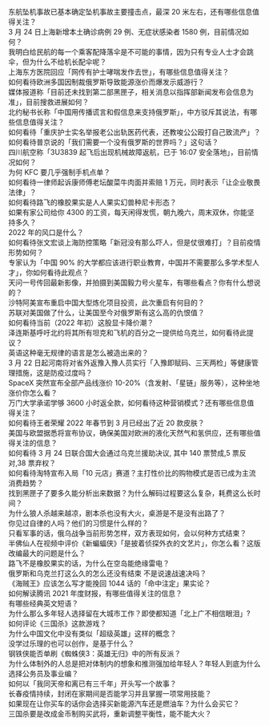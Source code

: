 东航坠机事故已基本确定坠机事故主要撞击点，最深 20 米左右，还有哪些信息值得关注？  
3 月 24 日上海新增本土确诊病例 29 例、无症状感染者 1580 例，目前情况如何？  
我明白给民航的每一个乘客配降落伞是不可能的事情，因为只有专业人士才会跳伞，但为什么不给机长配伞呢？  
上海东方医院回应「网传有护士哮喘发作去世」，有哪些信息值得关注？  
如何看待欧洲多国因制裁俄罗斯导致能源涨价而爆发示威游行？  
媒体报道称「目前还未找到第二部黑匣子，相关消息以指挥部新闻发布会信息为准」，目前搜救进展如何？  
北约秘书长称「中国用传播谎言和假信息来支持俄罗斯」，中方驳斥其说法，有哪些信息值得关注？  
如何看待「重庆护士实名举报老公出轨医药代表，还教唆公公殴打自己致流产」？  
如何看待普京说的「我们需要一个没有俄罗斯的世界吗？」这句话？  
四川航空称「3U3839 起飞后出现机械故障返航，已于 16:07 安全落地」，目前情况如何？  
为何 KFC 要几乎强制手机点单？  
如何看待一律师起诉康师傅老坛酸菜牛肉面并索赔 1 万元，同时表示「让企业敬畏法律」？  
如何看待路飞的橡胶果实是人人果实幻兽种尼卡形态？  
如果有家公司给你 4300 的工资，每天闲得发慌，朝九晚六，周末双休，你能坚持多久？  
2022 年的风口是什么？  
如何看待张文宏谈上海防控策略「新冠没有那么吓人，但是仗很难打」？目前疫情形势如何？  
专家认为「中国 90% 的大学都应该进行职业教育，中国并不需要那么多学术型人才」，你如何看待此观点？  
天问一号传回最新影像，并拍摄到美国毅力号火星车，有哪些看点？你有什么想说的？  
沙特阿美宣布重启中国大型炼化项目投资，此次重启有何目的？  
苏联对美国做了什么，让美国至今对俄罗斯有这么高的仇恨值？  
如何看待当前（2022 年初）这股显卡降价潮？  
泽连斯基呼吁北约将其所有坦克和飞机的百分之一提供给乌克兰，如何看待此提议？  
英语这种毫无规律的语言是怎么被造出来的？  
3 月 22 日起河南将对省外返豫入豫人员实行「入豫即赋码、三天两检」等健康管理措施，这是防疫过度吗？  
SpaceX 突然宣布全部产品线涨价 10-20%（含发射、「星链」服务等），这种坐地涨价你怎么看？  
万门大学承诺学够 3600 小时返全款，如何看待这种营销模式？还有哪些信息值得关注？  
如何看待王者荣耀 2022 年春节到 3 月已经出了近 20 款皮肤？  
美国与欧盟据悉将宣布协议，确保美国对欧洲的液化天然气和氢供应，还有哪些值得关注的信息？  
如何看待 3 月 24 日联合国大会通过乌克兰援助决议, 其中 140 票赞成,5 票反对,38 票弃权？  
如何看待淘特宣布入局「10 元店」赛道？主打性价比的购物模式是否已成为主流消费趋势？  
找到黑匣子了要多久能分析出来数据？为什么解码过程要这么复杂，耗费这么长时间？  
为什么狼人杀越来越凉，剧本杀也没有大火，桌游是不是没有出路了？  
你见过自律的人吗？他们的习惯是什么样的？  
只看军事的话，俄乌战争当前形势怎样，双方表现如何，会以何种方式结束？  
半佛仙人在视频中评价《新蝙蝠侠》「是披着侦探外衣的文艺片」，你怎么看？这版改编最大的问题是什么？  
路飞不是橡胶果实的话，为什么在空岛能绝缘雷电？  
俄罗斯和乌克兰打这么久的怎么还没有结束 不是说速战速决吗？  
《海贼王》应该怎么写才能挽回 1044 话的「命中注定」果实论？  
如何解读腾讯 2021 年度财报，有哪些值得关注的信息？  
有哪些经典英文短语？  
为什么那么多年轻人选择留在大城市工作？即使都知道「北上广不相信眼泪」?  
如何评论《三国杀》这款游戏？  
为什么中国文化中没有类似「超级英雄」这样的概念？  
没学过乐理的也可以创作，是基于什么？  
钢铁侠能否单刷《蜘蛛侠3：英雄无归》中的所有反派？  
为什么体制外的人总是把对体制内的想象和推测强加给年轻人？年轻人到底为什么选择公务员及事业编？  
如何以「我同天帝和离已有三千年」开头写一个故事？  
长春疫情持续，封闭在家期间是否能学习并且掌握一项常用技能？  
如果现在让你买车的话你会选择买新能源汽车还是燃油车？为什么会买它？  
三国杀要是改成金币制购买武将，重新调整平衡性，能不能大火？  
